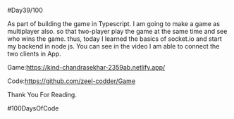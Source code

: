 #Day39/100

As part of building the game in Typescript. I am going to make a game as multiplayer also. so that two-player play the game at the same time and see who wins the game. thus, today I learned the basics of socket.io and start my backend in node js. You can see in the video I am able to connect the two clients in App.



Game:https://kind-chandrasekhar-2359ab.netlify.app/

Code:https://github.com/zeel-codder/Game

Thank You For Reading.

#100DaysOfCode